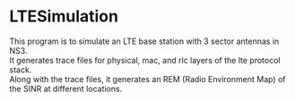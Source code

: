 # LTESimulation
This program is to simulate an LTE base station with 3 sector antennas in NS3.\
It generates trace files for physical, mac, and rlc layers of the lte protocol stack.\
Along with the trace files, it generates an REM (Radio Environment Map) of the SINR at different locations.
